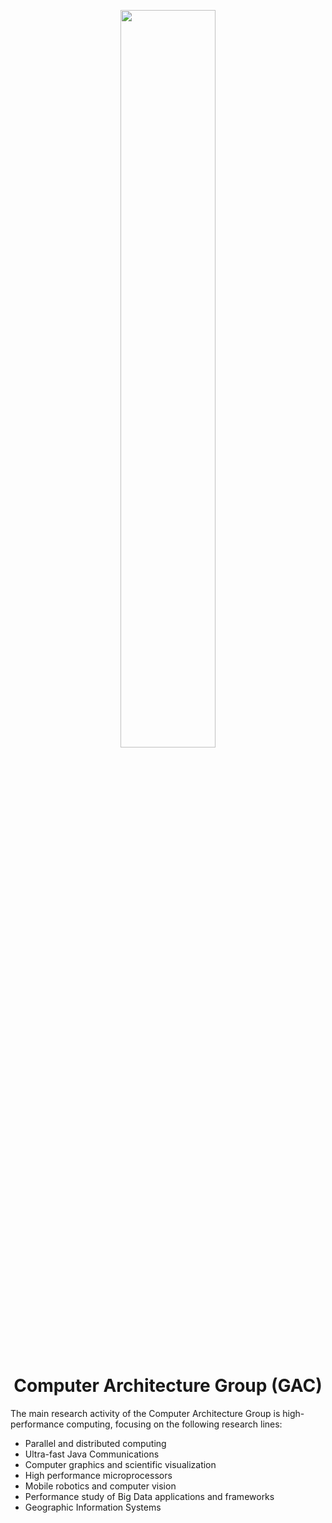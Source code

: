<p align="center"><a href="https://gac.udc.es" target="_blank"><img src="https://gac.udc.es/~inaki/images/gac-ingles.svg" width="55%"></a></p>

<h1 align="center">Computer Architecture Group (GAC)</h1>

The main research activity of the Computer Architecture Group is high-performance computing, focusing on the following research lines:
<ul>
	<li>Parallel and distributed computing</li>
	<li>Ultra-fast Java Communications</li>
	<li>Computer graphics and scientific visualization</li>
	<li>High performance microprocessors</li>
	<li>Mobile robotics and computer vision</li>
	<li>Performance study of Big Data applications and frameworks</li>
	<li>Geographic Information Systems</li>
</ul>
